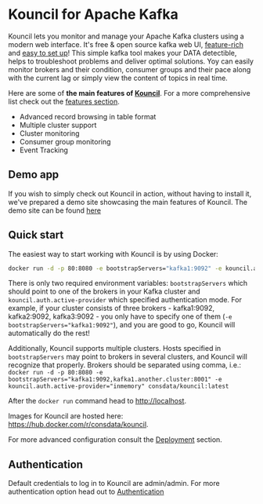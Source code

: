 # Kouncil for Apache Kafka

Kouncil lets you monitor and manage your Apache Kafka clusters using a modern web interface. It's free & open source kafka web UI, [feature-rich](FEATURES.md#features) and [easy to set up](#quick-start)! This simple kafka tool makes your DATA detectible, helps to troubleshoot problems and deliver optimal solutions. Yoy can easily monitor brokers and their condition, consumer groups and their pace along with the current lag or simply view the content of topics in real time.

Here are some of **the main features of [Kouncil](https://kouncil.io)**. For a more comprehensive list check out the [features section](FEATURES.md#features).
* Advanced record browsing in table format
* Multiple cluster support
* Cluster monitoring
* Consumer group monitoring
* Event Tracking

## Demo app

If you wish to simply check out Kouncil in action, without having to install it, we've prepared a demo site showcasing the main features of Kouncil. The demo site can be found [here](https://kouncil-demo.web.app/)

## Quick start

The easiest way to start working with Kouncil is by using Docker:

```bash
docker run -d -p 80:8080 -e bootstrapServers="kafka1:9092" -e kouncil.auth.active-provider="inmemory" consdata/kouncil:latest
```
There is only two required environment variables: `bootstrapServers` which should point to one of the brokers in your Kafka cluster and `kouncil.auth.active-provider` which specified authentication mode. For example, if your cluster consists of three brokers - kafka1:9092, kafka2:9092, kafka3:9092 - you only have to specify one of them (`-e bootstrapServers="kafka1:9092"`), and you are good to go, Kouncil will automatically do the rest!

Additionally, Kouncil supports multiple clusters. Hosts specified in `bootstrapServers` may point to brokers in several clusters, and Kouncil will recognize that properly. Brokers should be separated using comma, i.e.: `docker run -d -p 80:8080 -e bootstrapServers="kafka1:9092,kafka1.another.cluster:8001" -e kouncil.auth.active-provider="inmemory" consdata/kouncil:latest`

After the `docker run` command head to [http://localhost](http://localhost).

Images for Kouncil are hosted here: https://hub.docker.com/r/consdata/kouncil.

For more advanced configuration consult the [Deployment](DEPLOYMENT.md#deployment) section.

## Authentication
Default credentials to log in to Kouncil are admin/admin. For more authentication option head out to [Authentication](DEPLOYMENT.md#authentication)
